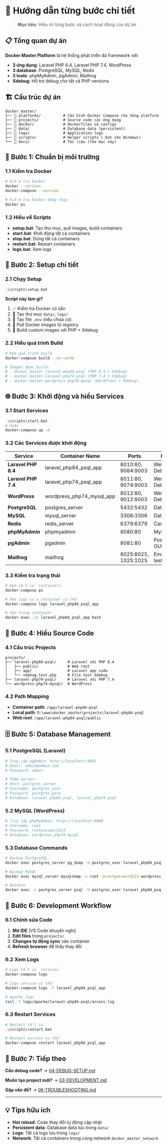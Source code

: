 # 📖 Hướng dẫn từng bước chi tiết

> **Mục tiêu**: Hiểu rõ từng bước và cách hoạt động của dự án

## 📋 Tổng quan dự án

**Docker Master Platform** là hệ thống phát triển đa framework với:
- **3 ứng dụng**: Laravel PHP 8.4, Laravel PHP 7.4, WordPress
- **3 database**: PostgreSQL, MySQL, Redis  
- **3 tools**: phpMyAdmin, pgAdmin, Mailhog
- **Xdebug**: Hỗ trợ debug cho tất cả PHP versions

## 🏗️ Cấu trúc dự án

```
docker_master/
├── 📁 platforms/          # Cấu hình Docker Compose cho từng platform
├── 📁 projects/           # Source code các ứng dụng
├── 📁 docker/             # Dockerfiles và configs
├── 📁 data/               # Database data (persistent)
├── 📁 logs/               # Application logs
├── 📁 scripts/            # Helper scripts (.bat cho Windows)
└── 📁 docs/               # Tài liệu (thư mục này)
```

## 🔧 Bước 1: Chuẩn bị môi trường

### 1.1 Kiểm tra Docker
```bash
# Kiểm tra Docker
docker --version
docker-compose --version

# Kiểm tra Docker đang chạy
docker ps
```

### 1.2 Hiểu về Scripts
- **setup.bat**: Tạo thư mục, pull images, build containers
- **start.bat**: Khởi động tất cả containers
- **stop.bat**: Dừng tất cả containers
- **restart.bat**: Restart containers
- **logs.bat**: Xem logs

## 🚀 Bước 2: Setup chi tiết

### 2.1 Chạy Setup
```bash
.\scripts\setup.bat
```

**Script này làm gì?**
1. ✅ Kiểm tra Docker có sẵn
2. 📁 Tạo thư mục `data/`, `logs/`
3. 📄 Tạo file `.env` (nếu chưa có)
4. 🐳 Pull Docker images từ registry
5. 🔨 Build custom images với PHP + Xdebug

### 2.2 Hiểu quá trình Build
```bash
# Xem quá trình build
docker-compose build --no-cache

# Images được build:
# - docker_master-laravel-php84-psql (PHP 8.4 + Xdebug)
# - docker_master-laravel-php74-psql (PHP 7.4 + Xdebug)  
# - docker_master-wordpress-php74-mysql (WordPress + Xdebug)
```

## 🌐 Bước 3: Khởi động và hiểu Services

### 3.1 Start Services
```bash
.\scripts\start.bat
# Hoặc
docker-compose up -d
```

### 3.2 Các Services được khởi động

| Service | Container Name | Ports | Mô tả |
|---------|----------------|-------|-------|
| **Laravel PHP 8.4** | laravel_php84_psql_app | 8010:80, 9084:9003 | Web + Debug |
| **Laravel PHP 7.4** | laravel_php74_psql_app | 8011:80, 9074:9003 | Web + Debug |
| **WordPress** | wordpress_php74_mysql_app | 8012:80, 9012:9003 | Web + Debug |
| **PostgreSQL** | postgres_server | 5432:5432 | Database |
| **MySQL** | mysql_server | 3306:3306 | Database |
| **Redis** | redis_server | 6379:6379 | Cache |
| **phpMyAdmin** | phpmyadmin | 8080:80 | MySQL GUI |
| **pgAdmin** | pgadmin | 8081:80 | PostgreSQL GUI |
| **Mailhog** | mailhog | 8025:8025, 1025:1025 | Email testing |

### 3.3 Kiểm tra trạng thái
```bash
# Xem tất cả containers
docker-compose ps

# Xem logs của container cụ thể
docker-compose logs laravel_php84_psql_app

# Vào trong container
docker exec -it laravel_php84_psql_app bash
```

## 📁 Bước 4: Hiểu Source Code

### 4.1 Cấu trúc Projects
```
projects/
├── laravel-php84-psql/     # Laravel với PHP 8.4
│   ├── public/             # Web root
│   ├── app/                # Laravel app code
│   └── xdebug_test.php     # File test Xdebug
├── laravel-php74-psql/     # Laravel với PHP 7.4  
└── wordpress-php74-mysql/  # WordPress
```

### 4.2 Path Mapping
- **Container path**: `/app/laravel-php84-psql`
- **Local path**: `D:\www\docker_master\projects\laravel-php84-psql`
- **Web root**: `/app/laravel-php84-psql/public`

## 🗄️ Bước 5: Database Management

### 5.1 PostgreSQL (Laravel)
```bash
# Truy cập pgAdmin: http://localhost:8081
# Email: admin@admin.com
# Password: admin

# Thêm server:
# Host: postgres_server
# Username: postgres_user  
# Password: postgres_pass
# Database: laravel_php84_psql, laravel_php74_psql
```

### 5.2 MySQL (WordPress)
```bash
# Truy cập phpMyAdmin: http://localhost:8080
# Username: root
# Password: rootpassword123
# Database: wordpress_php74_mysql
```

### 5.3 Database Commands
```bash
# Backup PostgreSQL
docker exec postgres_server pg_dump -U postgres_user laravel_php84_psql > backup.sql

# Backup MySQL
docker exec mysql_server mysqldump -u root -prootpassword123 wordpress_php74_mysql > backup.sql

# Restore
docker exec -i postgres_server psql -U postgres_user laravel_php84_psql < backup.sql
```

## 🔧 Bước 6: Development Workflow

### 6.1 Chỉnh sửa Code
1. **Mở IDE** (VS Code khuyến nghị)
2. **Edit files** trong `projects/`
3. **Changes tự động sync** vào container
4. **Refresh browser** để thấy thay đổi

### 6.2 Xem Logs
```bash
# Logs tất cả services
docker-compose logs

# Logs service cụ thể
docker-compose logs -f laravel_php84_psql_app

# Apache logs
tail -f logs/apache/laravel-php84-psql/access.log
```

### 6.3 Restart Services
```bash
# Restart tất cả
.\scripts\restart.bat

# Restart service cụ thể
docker-compose restart laravel_php84_psql_app
```

## 🎯 Bước 7: Tiếp theo

**Cần debug code?** → [04-DEBUG-SETUP.md](04-DEBUG-SETUP.md)

**Muốn tạo project mới?** → [03-DEVELOPMENT.md](03-DEVELOPMENT.md)

**Gặp vấn đề?** → [06-TROUBLESHOOTING.md](06-TROUBLESHOOTING.md)

---

## 💡 Tips hữu ích

- **Hot reload**: Code thay đổi tự động cập nhật
- **Persistent data**: Database data lưu trong `data/`
- **Logs**: Tất cả logs lưu trong `logs/`
- **Network**: Tất cả containers trong cùng network `docker_master_network`
